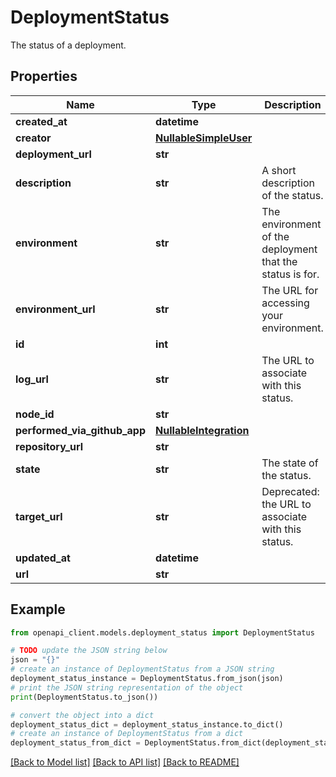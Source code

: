 # DeploymentStatus

The status of a deployment.

## Properties

Name | Type | Description | Notes
------------ | ------------- | ------------- | -------------
**created_at** | **datetime** |  | 
**creator** | [**NullableSimpleUser**](NullableSimpleUser.md) |  | 
**deployment_url** | **str** |  | 
**description** | **str** | A short description of the status. | [default to '']
**environment** | **str** | The environment of the deployment that the status is for. | [optional] [default to '']
**environment_url** | **str** | The URL for accessing your environment. | [optional] [default to '']
**id** | **int** |  | 
**log_url** | **str** | The URL to associate with this status. | [optional] [default to '']
**node_id** | **str** |  | 
**performed_via_github_app** | [**NullableIntegration**](NullableIntegration.md) |  | [optional] 
**repository_url** | **str** |  | 
**state** | **str** | The state of the status. | 
**target_url** | **str** | Deprecated: the URL to associate with this status. | [default to '']
**updated_at** | **datetime** |  | 
**url** | **str** |  | 

## Example

```python
from openapi_client.models.deployment_status import DeploymentStatus

# TODO update the JSON string below
json = "{}"
# create an instance of DeploymentStatus from a JSON string
deployment_status_instance = DeploymentStatus.from_json(json)
# print the JSON string representation of the object
print(DeploymentStatus.to_json())

# convert the object into a dict
deployment_status_dict = deployment_status_instance.to_dict()
# create an instance of DeploymentStatus from a dict
deployment_status_from_dict = DeploymentStatus.from_dict(deployment_status_dict)
```
[[Back to Model list]](../README.md#documentation-for-models) [[Back to API list]](../README.md#documentation-for-api-endpoints) [[Back to README]](../README.md)


